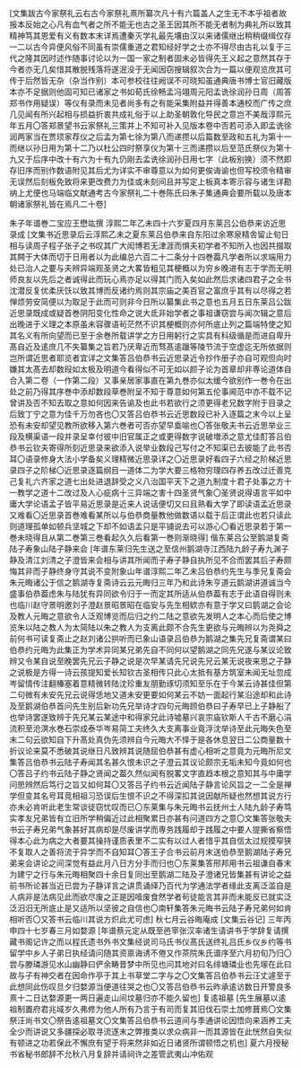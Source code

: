 <!-- { "loadSidebar": true } -->
[文集跋古今家祭礼云右古今家祭礼熹所纂次凡十有六篇盖人之生无不本乎祖者故报本反始之心凡有血气者之所不能无也古之圣王因其所不能无者制为典礼所以致其精神笃其恩爱有义有数本末详焉遭秦灭学礼最先壤由汉以来诸儒继出稍稍缀缉仅存一二以古今异便风俗不同虽有崇儒重道之君知经好学之士亦不得尽由古礼以复于三代之隆其因时述作随事讨论以为一国一家之制者固未必皆得先王义起之意然其存于今者亦无几矣惜其散脱残落将遂泯没于无闻因窃搜辑叙次合为一篇以便观览庶其可传于后然皆无杂（杂当作别）本可参校往往阙误不可晓知虽通典唐书博士官旧藏版本亦不足据则他固可知已诸家之书如荀氏徐畅孟冯翊周元阳孟诜徐润孙日周（周答郑书作用疑误）等仪有录而未见者尚多有之有能采集附益并得善本通校而广传之庶几见闻有所兴起相与损益折衷共成礼俗于以上助圣朝敦化导民之意岂不美哉淳熙元年五月〇答郑景望书云家祭礼三策并上不知可补入见版本卷中否若可添入即孟诜徐润两家当在贾顼家荐仪之后孟为第七徐为第八而递攒以后篇数至政和五礼为第十一而继以孙日用为第十二乃以杜公四时祭享仪为第十三而递攒以后至范氏祭仪为第十九又于后序中改十有六为十有九仍刚去孟诜徐润孙日用七字（此板别换）须不然即存旧序而别作数语附见其后尤为详实不审尊意以为如何更俟诲谕也但写校须令精审无误然后刻板免致将来更改费力为佳或未刻间且并写定上板真本寄示容与诸生详勘纳上尤便也马端临文献通考古今家祭礼二十巻陈氏曰朱子集通典会要所载以及唐本朝诸家祭礼皆在焉凡二十卷]

朱子年谱巻二宝应王懋竑撰
淳熙二年乙未四十六岁夏四月东莱吕公伯恭来访近思录成
[文集书近思录后云淳熙乙未之夏东莱吕伯恭来自东阳过余寒泉精舎留止旬日相与读周子程子张子之书叹其广大闳博若无津涯而惧夫初学者不知所入也因共掇取其闗于大体而切于日用者以为此编总六百二十二条分十四巻葢凡学者所以求端用力处已治人之要与夫辨异端观圣贤之大畧皆粗见其梗概以为穷乡晚进有志于学而无明师良友以先后之者诚得此而玩心焉亦足以得其门而入矣如此然后求诸四君子之全书沈潜反复优柔厌饫以致其博而反诸约焉则其宗庙之美百官之富庶乎其有以尽得之若惮烦劳安简便以为取足于此而可则非今日所以纂集此书之意也五月五日东莱吕公跋近思录既成或疑首巻阴阳变化性命之说大氐非始学者之事祖谦窃尝与闻次辑之意后出晚进于义理之本原虽未容骤语茍茫然不识其梗概则亦何所底止列之篇端特使之知其名义有所向望而已至于余巻所载讲学之方日用躬行之实具有科级循是而进自卑升髙自近及逺庶几不失纂集之旨若乃厌卑近而骛髙逺躐等陵节流于空虚迄无所依据则岂所谓近思者耶览者宜详之文集答吕伯恭书云近思录近令抄作册子亦自可观但向时嫌其太髙去却数叚如太极及明道今看得似不可无如以颜子论为首章却非専论道体自合入第二卷（一作第二段）又事亲居家事直在第九巻亦似太缓今欲别作一巻令在出处之前乃得其序巻中添却数段草巻附呈不知于尊意如何第五伦事阃范中亦不载不记曾讲及否不知去取之意如何因来告谕及也此书若欲行之须更得老兄数字附于目录之后致丁宁之意为佳千万勿吝也〇又答吕伯恭书云近思数段已补入逐篇之末今以上呈恐有未安却望见教所欲移入第六巻者可否亦望早埀喻也〇答张敬夫书云近思举业三段及横渠语一段并录呈幸付彼中旧官属正之或更得数字说破増添之意尤佳酊答吕伯恭书云钦夫寄得所刻近思录来欲添入说举业数段己写付之不知渠已去彼能了此书否耳〇语录修身大法小学备矣义理精微近思录详之〇近思录好看四子六经之阶梯近思录四子之阶梯〇近思录逐篇纲目一道体二为学大要三格物穷理四存养五改过迁善克己复礼六齐家之道七出处进退辞受之义八治国平天下之道九制度十君子处事之方十一教学之道十二改过及人心疵病十三异端之害十四圣贤气象〇圣贤说得语言平如中庸大学论语孟子皆平易近思录是近来人说话便切又曰且熟看大学了即读语孟近思录又难看〇近思录首巻难看某所以与伯恭商量教他做数语以载于后正谓此也若只读此则道理孤单如顿兵坚城之下却不如语孟只是平铺说去可以游心〇看近思录若于第一巻未晓得且从第二巻第三巻看起久久后看第一巻则渐晓得]
偕东莱吕公至鹅湖复斋陆子寿象山陆子静来会
[年谱东莱归先生送之至信州鹅湖寺江西陆九龄子寿九渊子静及清江刘清之子澄皆来会相与讲其所闻而子寿子静自执所见不合而罢其后子寿颇悔其非而子静终身守其说不变附象山年谱淳熙二年乙未吕伯恭约先生与季兄复斋会朱元晦诸公于信之鹅湖寺复斋诗云云元晦归三年乃和此诗朱亨道云鹅湖讲道诚当今盛事伯恭葢虑朱与陆犹有异同欲令归于一而定其所适从伯恭葢有志于此语自得则未也临川赵守景明邀刘子澄赵景昭景昭在临安与先生相欵亦有意于学又曰鹅湖之会论及教人元晦之意欲令人泛观博览而后归之约二陆之意欲先发明人之本心而后使之博览朱以陆之教人为太简陆以朱之教人为支离此颇不合先生更欲与元晦辨以为尧舜之前何书可读复斋止之赵刘诸公拱听而已象山语录吕伯恭为鹅湖之集先兄复斋谓某曰伯恭约元晦为此集正为学术异同某兄弟先自不同何以望鹅湖之同先兄遂与某议论致辨又令某自说至晚罢先兄云子静之说是次早某请先兄说先兄云某无说夜来思之子静之说极是方得一诗云孩提知爱长知钦古圣相传只此心太抵有基方筑室未闻无址忽成岑留情传注翻榛塞着意精微转陆沈珍重友朋勤琢切须知至乐在于今某云诗甚佳但第二句微有未安先兄云说得恁地又道未安更要如何某云不妨一面起行某沿途却和此诗及至鹅湖伯恭首问先生别后新功先兄举诗才四句元晦顾伯恭曰子寿早已上子静船了也举诗罢遂致辨于先兄某云某途中和得家兄此诗墟墓兴哀宗庙钦斯人千古不磨心涓流积至沧溟水巻石崇成泰华岑易简工夫终久大支离事业竟浮沈举诗至此元晦失色至末二句云欲知自下升髙处真伪先须辨自今元晦大不怿于是各休息翌日二公商量数十折议论来莫不悉破其说继日凡致辨其说随屈伯恭甚有虚心相听之意竟为元晦所尼文集答吕伯恭书云陆子寿闻其名甚久恨未识之子澄云其议论颇宗无垢未知今竟如何也〇答吕子约书云陆子静之贤闻之葢久然似闻有脱畧文字直趋本根之意知其与中庸学问思辨然后笃行之旨又如何耳〇又答吕子约书云近闻陆子静言论风旨之一二全是禅学但变其名号耳竞相祖习恐误后生恨不识之不得深扣其说因献所疑也然想其说方行亦未必肯听此老生常谈徒窃忧叹而已〇东莱集与朱元晦书云抚州士人陆九龄子寿笃实孝友兄弟皆有立旧所学稍偏近过此相聚累日亦甚有问道四方之意〇文集答张敬夫书云子寿兄弟气象甚好其病却是尽废讲学而専务践履却于践履之中要人提撕省察悟得本心此为病之大者要其操持谨质表里不二实有以过人者惜乎其自信太过规摸窄狭不复取人之善将流于异学而不自知耳〇答王子合书云前月末送伯恭至鹅湖陆子寿兄弟来会讲论之间深觉有益此月八日方分手而归也〇东莱集答邢邦用书云祖谦自春末为建宁之行与朱元晦相聚四十余日复同出至鹅湖二陆及子澄诸兄皆集甚有讲论之益前书所论甚当近已尝为子静详言之讲贯诵绎乃百代为学通法学者缘此支离泛滥自是人病非是法病见此而欲尽废之正是因噎废食然学者茍徒能言其非而未能反已就实泛泛汨汨无所底止是又适所以坚彼之自信也〇南轩集答朱元晦书云陆子寿兄弟何如肯相听否〇又答书云临川其说方炽此尤可虑]
秋七月云谷晦庵成
[文集云谷记]
三年丙申四十七岁春三月如婺源
[年谱蔡元定从既至邑宰张汉率诸生请讲书于学辞复请撰藏书阁记许之而以程氏遗书外书文集经说司马氏书仪髙氏送终礼吕氏乡仪乡约等书留学中乡人子弟日执经请问随其资禀诲诱不倦又作茶院朱氏谱序至六月初旬乃归〇尝与滕璘游见水山幽静曰俨余畴昔梦中所见也问其地对曰名绯塘璘业也先塜在此曰故与子有神交者在因命作亭于其上书草堂二字与之〇文集答吕伯恭书云汪丈遽至于此想同此伤叹旦夕归婺源当便道往哭之也〇又答吕伯恭书云昨承逺访数日开警良多熹十二日达婺源更一两日遍走山间坟墓归亦不能久留也]
复逺祖墓
[先生展墓以逺祖制置府君兆域岁久弗修为他人所有乃言于有司而复其旧伐石崇土加修葺焉〇文集祭汪尚书文〇祭告逺祖墓文〇文集答吕伯恭书云道间与季通讲论因悟向来涵养工夫全少而讲说又多疆探必取寻流逐末之弊推类以求众病非一而其源皆在此恍然自失似有顿进之功若保此不懈庶有望于将来然非如近日诸贤所谓顿悟之机也]
夏六月授秘书省秘书郎辞不允秋八月复辞并请祠许之差管武夷山冲佑观
